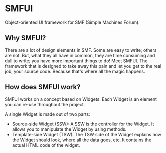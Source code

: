 # SMFUI
Object-oriented UI framework for SMF (Simple Machines Forum).

## Why SMFUI?
There are a lot of design elements in SMF. Some are easy to write; others are not. But, what they all have in common, they are time consuming and dull to write; you have more important things to do!
Meet SMFUI. The framework that is designed to take away this pain and let you get to the real job; your source code. Because that's where all the magic happens.

## How does SMFUI work?
SMFUI works on a concept based on Widgets. Each Widget is an element you can re-use throughout the project.

A single Widget is made out of two parts:
* Source-side Widget (SSW): A SSW is the controller for the Widget. It allows you to manipulate the Widget by using methods.
* Template-side Widget (TSW): The TSW side of the Widget explains how the Widget should look, where all the data goes, etc. It contains the actual HTML code of the widget.
